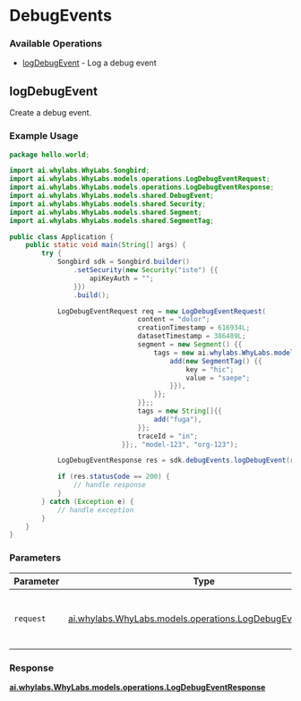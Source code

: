 # DebugEvents

### Available Operations

* [logDebugEvent](#logdebugevent) - Log a debug event

## logDebugEvent

Create a debug event.
        

### Example Usage

```java
package hello.world;

import ai.whylabs.WhyLabs.Songbird;
import ai.whylabs.WhyLabs.models.operations.LogDebugEventRequest;
import ai.whylabs.WhyLabs.models.operations.LogDebugEventResponse;
import ai.whylabs.WhyLabs.models.shared.DebugEvent;
import ai.whylabs.WhyLabs.models.shared.Security;
import ai.whylabs.WhyLabs.models.shared.Segment;
import ai.whylabs.WhyLabs.models.shared.SegmentTag;

public class Application {
    public static void main(String[] args) {
        try {
            Songbird sdk = Songbird.builder()
                .setSecurity(new Security("iste") {{
                    apiKeyAuth = "";
                }})
                .build();

            LogDebugEventRequest req = new LogDebugEventRequest(                new DebugEvent() {{
                                content = "dolor";
                                creationTimestamp = 616934L;
                                datasetTimestamp = 386489L;
                                segment = new Segment() {{
                                    tags = new ai.whylabs.WhyLabs.models.shared.SegmentTag[]{{
                                        add(new SegmentTag() {{
                                            key = "hic";
                                            value = "saepe";
                                        }}),
                                    }};
                                }};;
                                tags = new String[]{{
                                    add("fuga"),
                                }};
                                traceId = "in";
                            }};, "model-123", "org-123");            

            LogDebugEventResponse res = sdk.debugEvents.logDebugEvent(req);

            if (res.statusCode == 200) {
                // handle response
            }
        } catch (Exception e) {
            // handle exception
        }
    }
}
```

### Parameters

| Parameter                                                                                                    | Type                                                                                                         | Required                                                                                                     | Description                                                                                                  |
| ------------------------------------------------------------------------------------------------------------ | ------------------------------------------------------------------------------------------------------------ | ------------------------------------------------------------------------------------------------------------ | ------------------------------------------------------------------------------------------------------------ |
| `request`                                                                                                    | [ai.whylabs.WhyLabs.models.operations.LogDebugEventRequest](../../models/operations/LogDebugEventRequest.md) | :heavy_check_mark:                                                                                           | The request object to use for the request.                                                                   |


### Response

**[ai.whylabs.WhyLabs.models.operations.LogDebugEventResponse](../../models/operations/LogDebugEventResponse.md)**

